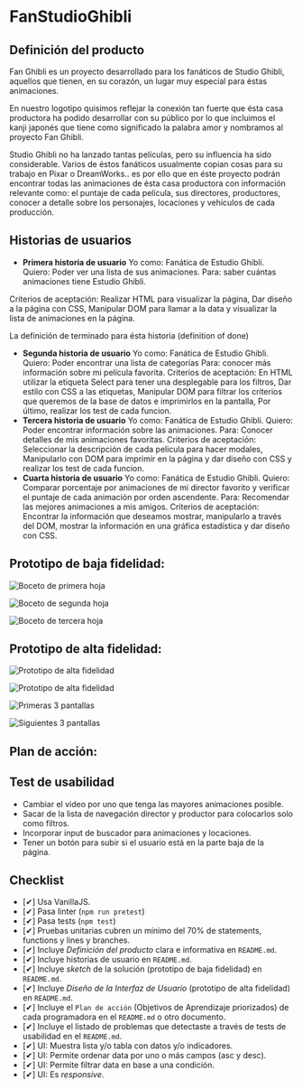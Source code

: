 # FanStudioGhibli

## Definición del producto
Fan Ghibli es un proyecto desarrollado para los fanáticos de Studio Ghibli, aquellos que tienen, en su corazón, un lugar muy especial para éstas animaciones.

En nuestro logotipo quisimos reflejar la conexión tan fuerte que ésta casa productora ha podido desarrollar con su público por lo que incluimos el kanji japonés que tiene como significado la palabra amor y nombramos al proyecto Fan Ghibli.

Studio Ghibli no ha lanzado tantas películas, pero su influencia ha sido considerable. Varios de éstos fanáticos usualmente copian cosas para su trabajo en Pixar o DreamWorks.. es por ello que en éste proyecto podrán encontrar todas las animaciones de ésta casa productora con información relevante como: el puntaje de cada película, sus directores, productores, conocer a detalle sobre los personajes, locaciones y vehículos de cada producción.


## Historias de usuarios

* **Primera historia de usuario**
Yo como: Fanática de Estudio Ghibli.
Quiero: Poder ver una lista de sus animaciones.
Para: saber cuántas animaciones tiene Estudio Ghibli.

Criterios de aceptación: Realizar HTML para visualizar la página, Dar diseño a la página con CSS, Manipular DOM para llamar a la data y visualizar la lista de animaciones en la página.

La definición de terminado para ésta historia (definition of done)

* **Segunda historia de usuario**
Yo como: Fanática de Estudio Ghibli.
Quiero: Poder encontrar una lista de categorías
Para: conocer más información sobre mi película favorita.
Criterios de aceptación: En HTML utilizar la etiqueta Select para tener una desplegable para los filtros, Dar estilo con CSS a las etiquetas, Manipular DOM para filtrar los criterios que queremos de la base de datos e imprimirlos en la pantalla, Por último, realizar los test de cada funcion.
* **Tercera historia de usuario**
Yo como: Fanática de Estudio Ghibli.
Quiero: Poder encontrar información sobre las animaciones.
Para: Conocer detalles de mis animaciones favoritas.
Criterios de aceptación: Seleccionar la descripción de cada pelicula para hacer modales, Manipularlo con DOM para imprimir en la página y dar diseño con CSS y realizar los test de cada funcion.
* **Cuarta historia de usuario**
Yo como: Fanática de Estudio Ghibli.
Quiero: Comparar porcentaje por animaciones de mi director favorito y verificar el puntaje de cada animación por orden ascendente.
Para: Recomendar las mejores animaciones a mis amigos.
Criterios de aceptación: Encontrar la información que deseamos mostrar, manipularlo a través del DOM, mostrar la información en una gráfica estadística y dar diseño con CSS.

## Prototipo de baja fidelidad:

![Boceto de primera hoja](https://github.com/xsilvac/LIM017-data-lovers/blob/main/src/imagenes/imgReadme/boceto1.png)

![Boceto de segunda hoja](https://github.com/xsilvac/LIM017-data-lovers/blob/main/src/imagenes/imgReadme/boceto2.png)

![Boceto de tercera hoja](https://github.com/xsilvac/LIM017-data-lovers/blob/main/src/imagenes/imgReadme/boceto3.png)

## Prototipo de alta fidelidad:

![Prototipo de alta fidelidad](https://github.com/xsilvac/LIM017-data-lovers/blob/main/src/imagenes/Prototipo%20de%20alta%20fidelidad/Prototipo%20de%20alta%20fidelidad-07.jpg)

![Prototipo de alta fidelidad](https://github.com/elianamendez1/LIM017-data-lovers/blob/03c0aa7fa40dfdf5074c67577532ba0357f2ae75/src/imagenes/Prototipo%20de%20alta%20fidelidad/Prototipo%20de%20alta%20fidelidad-06.jpg)

![Primeras 3 pantallas](https://github.com/elianamendez1/LIM017-data-lovers/blob/03c0aa7fa40dfdf5074c67577532ba0357f2ae75/src/imagenes/Prototipo%20de%20alta%20fidelidad/FAN%20GHIBLI-06.jpg)

![Siguientes 3 pantallas](https://github.com/elianamendez1/LIM017-data-lovers/blob/03c0aa7fa40dfdf5074c67577532ba0357f2ae75/src/imagenes/Prototipo%20de%20alta%20fidelidad/FAN%20GHIBLI-08.jpg)

## Plan de acción:

## Test de usabilidad
* Cambiar el video por uno que tenga las mayores animaciones posible.
* Sacar de la lista de navegación director y productor para colocarlos solo como filtros.
* Incorporar input de buscador para animaciones y locaciones.
* Tener un botón para subir si el usuario está en la parte baja de la página.
## Checklist

* [✔] Usa VanillaJS.
* [✔] Pasa linter (`npm run pretest`)
* [✔] Pasa tests (`npm test`)
* [✔] Pruebas unitarias cubren un mínimo del 70% de statements, functions y
  lines y branches.
* [✔] Incluye _Definición del producto_ clara e informativa en `README.md`.
* [✔] Incluye historias de usuario en `README.md`.
* [✔] Incluye _sketch_ de la solución (prototipo de baja fidelidad) en
  `README.md`.
* [✔] Incluye _Diseño de la Interfaz de Usuario_ (prototipo de alta fidelidad)
  en `README.md`.
* [✔] Incluye el `Plan de acción` (Objetivos de Aprendizaje priorizados) de cada programadora en el `README.md` o otro documento.
* [✔] Incluye el listado de problemas que detectaste a través de tests de
  usabilidad en el `README.md`.
* [✔] UI: Muestra lista y/o tabla con datos y/o indicadores.
* [✔] UI: Permite ordenar data por uno o más campos (asc y desc).
* [✔] UI: Permite filtrar data en base a una condición.
* [✔] UI: Es _responsive_.